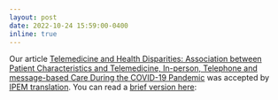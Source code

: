 ```yaml
---
layout: post
date: 2022-10-24 15:59:00-0400
inline: true
---
```


Our article [Telemedicine and Health Disparities: Association between Patient Characteristics and Telemedicine, In-person, Telephone and message-based Care During the COVID-19 Pandemic](https://www.sciencedirect.com/science/article/pii/S2667258822000073?via%3Dihub) was accepted by [IPEM translation](https://www.journals.elsevier.com/ipem-translation). You can read a [brief version here](https://telemedicine-disparity.github.io):
